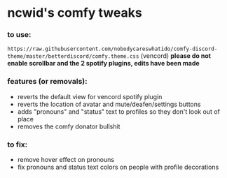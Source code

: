 # ncwid's comfy tweaks
### to use:
`https://raw.githubusercontent.com/nobodycareswhatido/comfy-discord-theme/master/betterdiscord/comfy.theme.css` (vencord)
<b>please do not enable scrollbar and the 2 spotify plugins, edits have been made</b>
### features (or removals):
- reverts the default view for vencord spotify plugin
- reverts the location of avatar and mute/deafen/settings buttons
- adds "pronouns" and "status" text to profiles so they don't look out of place 
- removes the comfy donator bullshit
### to fix:
- remove hover effect on pronouns
- fix pronouns and status text colors on people with profile decorations

